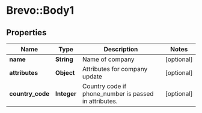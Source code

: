 # Brevo::Body1

## Properties
Name | Type | Description | Notes
------------ | ------------- | ------------- | -------------
**name** | **String** | Name of company | [optional] 
**attributes** | **Object** | Attributes for company update | [optional] 
**country_code** | **Integer** | Country code if phone_number is passed in attributes. | [optional] 



